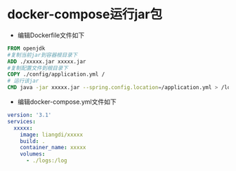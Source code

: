 # docker-compose运行jar包

- 编辑Dockerfile文件如下

```dockerfile
FROM openjdk
#复制当前jar到容器根目录下
ADD ./xxxxx.jar xxxxx.jar
#复制配置文件到根目录下
COPY ./config/application.yml /
# 运行该jar
CMD java -jar xxxxx.jar --spring.config.location=/application.yml > /log/start.log
```

- 编辑docker-compose.yml文件如下

```yaml
version: '3.1'
services:
  xxxxx:
    image: liangdi/xxxxx
    build: .
    container_name: xxxxx
    volumes:
      - ./logs:/log
```